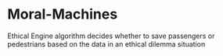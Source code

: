 # Moral-Machines
Ethical Engine algorithm decides whether to save passengers or pedestrians based on the data in an ethical dilemma situation
